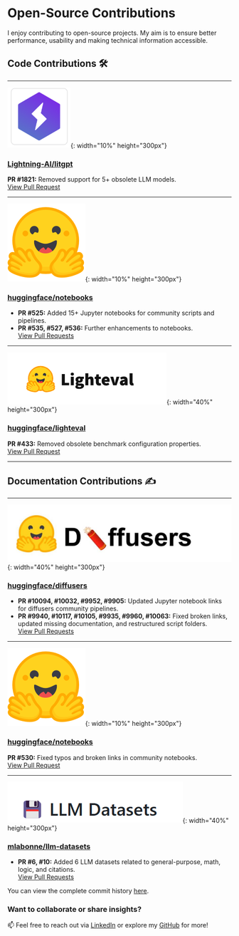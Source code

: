 # **Open-Source Contributions**   
I enjoy contributing to open-source projects. My aim is to ensure better performance, usability and making technical information accessible.

## **Code Contributions** 🛠️  
---

![Lightning-AI](image-5.png){: width="10%" height="300px"}  
### [Lightning-AI/litgpt](https://github.com/Lightning-AI/litgpt)  
**PR #1821:** Removed support for 5+ obsolete LLM models.  
[View Pull Request](https://github.com/Lightning-AI/litgpt/pull/1821)

---

![HuggingFace Notebooks](image-2.png){: width="10%" height="300px"}  
### [huggingface/notebooks](https://github.com/huggingface/notebooks)  
- **PR #525:** Added 15+ Jupyter notebooks for community scripts and pipelines.  
- **PR #535, #527, #536:** Further enhancements to notebooks.  
[View Pull Requests](https://github.com/huggingface/notebooks/pulls?q=is%3Apr+author%3AParagEkbote)

---

![HuggingFace LightEval](image-6.png){: width="40%" height="300px"}  
### [huggingface/lighteval](https://github.com/huggingface/lighteval)  
**PR #433:** Removed obsolete benchmark configuration properties.  
[View Pull Request](https://github.com/huggingface/lighteval/pull/433)

---

## **Documentation Contributions** ✍️  
---

![HuggingFace Diffusers](image.png){: width="40%" height="300px"}  
### [huggingface/diffusers](https://github.com/huggingface/diffusers)  
- **PR #10094, #10032, #9952, #9905:** Updated Jupyter notebook links for diffusers community pipelines.  
- **PR #9940, #10117, #10105, #9935, #9960, #10063:** Fixed broken links, updated missing documentation, and restructured script folders.  
[View Pull Requests](https://github.com/huggingface/diffusers/pulls?q=is%3Apr+author%3AParagEkbote)

---

![HuggingFace Notebooks](image-2.png){: width="10%" height="300px"}  
### [huggingface/notebooks](https://github.com/huggingface/notebooks)  
**PR #530:** Fixed typos and broken links in community notebooks.  
[View Pull Request](https://github.com/huggingface/notebooks/pull/530)

---

![LLM Datasets](image-1.png){: width="40%" height="300px"}  
### [mlabonne/llm-datasets](https://github.com/mlabonne/llm-datasets)  
- **PR #6, #10:** Added 6 LLM datasets related to general-purpose, math, logic, and citations.  
[View Pull Requests](https://github.com/mlabonne/llm-datasets/pulls?q=is%3Apr+author%3AParagEkbote)

You can view the complete commit history [here](https://github.com/pulls?q=is%3Apr+author%3AParagEkbote+archived%3Afalse+is%3Aclosed).

### Want to collaborate or share insights?  
📫 Feel free to reach out via [LinkedIn](https://www.linkedin.com/in/parag-ekbote/) or explore my [GitHub](https://github.com/ParagEkbote/) for more! 